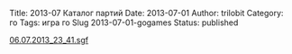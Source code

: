 Title: 2013-07 Каталог партий
Date: 2013-07-01
Author: trilobit
Category: го
Tags: игра го
Slug 2013-07-01-gogames
Status: published


[06.07.2013_23_41.sgf](http://eidogo.com/#url:https://raw.githubusercontent.com/zztrilobit/zztrilobit.github.io/master/sgf/06.07.2013_23_41.sgf)

